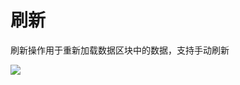 # 刷新

刷新操作用于重新加载数据区块中的数据，支持手动刷新

![](https://nocobase-docs.oss-cn-beijing.aliyuncs.com/3488c8c8296e9048f815d89198a51c5a.png)